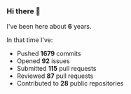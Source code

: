 ### Hi there 👋

I've been here about **6** years.

In that time I've:

- Pushed **1679** commits
- Opened **92** issues
- Submitted **115** pull requests
- Reviewed **87** pull requests
- Contributed to **28** public repositories

<!-- ![My scrobbles](https://lastfm-recently-played.vercel.app/api?user=dotdub) -->
